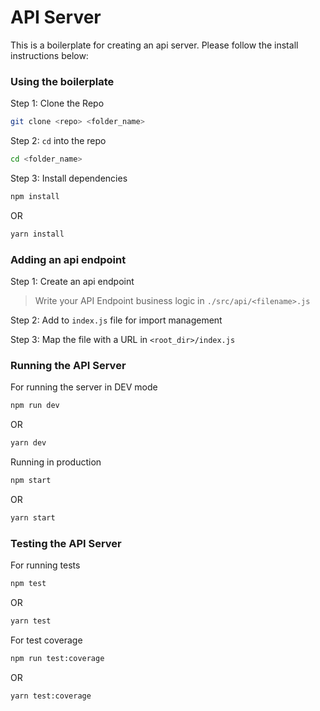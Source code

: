 # API Server

This is a boilerplate for creating an api server. Please follow the install instructions below:

### Using the boilerplate

Step 1: Clone the Repo
```bash
git clone <repo> <folder_name>
```
Step 2: `cd` into the repo
```bash
cd <folder_name>
```

Step 3: Install dependencies
```bash
npm install
```

OR

```bash
yarn install
```

### Adding an api endpoint

Step 1: Create an api endpoint

> Write your API Endpoint business logic in `./src/api/<filename>.js`

Step 2: Add to `index.js` file for import management

Step 3: Map the file with a URL in `<root_dir>/index.js`


### Running the API Server

For running the server in DEV mode

```bash
npm run dev
```

OR

```bash
yarn dev
```

Running in production

```bash
npm start
```

OR

```bash
yarn start
```

### Testing the API Server

For running tests
```bash
npm test
```

OR

```bash
yarn test
```

For test coverage
```bash
npm run test:coverage
```

OR

```bash
yarn test:coverage
```
